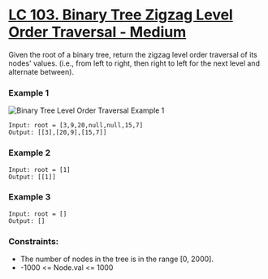 # [LC 103. Binary Tree Zigzag Level Order Traversal - Medium](https://leetcode.com/problems/binary-tree-zigzag-level-order-traversal/description/)

Given the root of a binary tree, return the zigzag level order traversal of its nodes' values. (i.e., from left to right, then right to left for the next level and alternate between).



### Example 1

![Binary Tree Level Order Traversal Example 1](https://assets.leetcode.com/uploads/2021/02/19/tree1.jpg)  


```
Input: root = [3,9,20,null,null,15,7]
Output: [[3],[20,9],[15,7]]
```

### Example 2

```
Input: root = [1]
Output: [[1]]
```

### Example 3

```
Input: root = []
Output: []
```


### Constraints:

- The number of nodes in the tree is in the range [0, 2000].
- -1000 <= Node.val <= 1000

